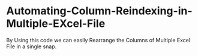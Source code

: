 # Automating-Column-Reindexing-in-Multiple-EXcel-File
By Using this code we can easily Rearrange the Columns of Multiple Excel File in a single snap.
